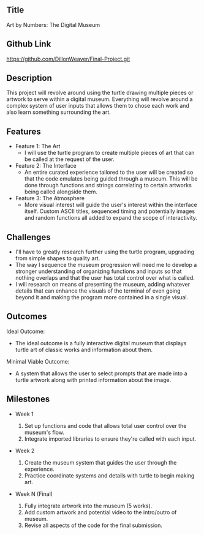 ## Title
Art by Numbers: The Digital Museum

## Github Link
https://github.com/DillonWeaver/Final-Project.git

## Description
This project will revolve around using the turtle drawing multiple pieces or artwork to serve within a digital museum. 
Everything will revolve around a complex system of user inputs that allows them to chose each work and also learn something surrounding the art.

## Features
- Feature 1: The Art
	- I will use the turtle program to create multiple pieces of art that can be called at the request of the user.
- Feature 2: The Interface
	- An entire curated experience tailored to the user will be created so that the code emulates being guided through a museum.
    This will be done through functions and strings correlating to certain artworks being called alongside them.
- Feature 3: The Atmosphere  
	- More visual interest will guide the user's interest within the interface itself. 
    Custom ASCII titles, sequenced timing and potentially images and random functions all added to expand the scope of interactivity.

## Challenges
- I'll have to greatly research further using the turtle program, upgrading from simple shapes to quality art.
- The way I sequence the museum progression will need me to develop a stronger understanding of organizing functions
and inputs so that nothing overlaps and that the user has total control over what is called.
- I will research on means of presenting the museum, adding whatever details that can enhance the visuals of the
terminal of even going beyond it and making the program more contained in a single visual.

## Outcomes
Ideal Outcome:
- The ideal outcome is a fully interactive digital museum that displays turtle art of classic works and information about them.

Minimal Viable Outcome:
- A system that allows the user to select prompts that are made into a turtle artwork along with printed information about the image.

## Milestones

- Week 1
  1. Set up functions and code that allows total user control over the museum's flow.
  2. Integrate imported libraries to ensure they're called with each input.

- Week 2
  1. Create the museum system that guides the user through the experience.
  2. Practice coordinate systems and details with turtle to begin making art.

- Week N (Final)
  1. Fully integrate artwork into the museum (5 works).
  2. Add custom artwork and potential video to the intro/outro of museum.
  3. Revise all aspects of the code for the final submission. 